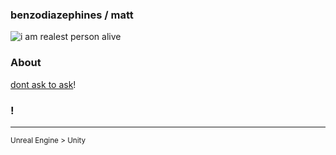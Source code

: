 ### benzodiazephines / matt

![i am realest person alive](https://gifimage.net/wp-content/uploads/2017/08/space-gif-tumblr-9.gif)

### About

[dont ask to ask](https://dontasktoask.com)!

### !
---

<sub>Unreal Engine > Unity</sub>


